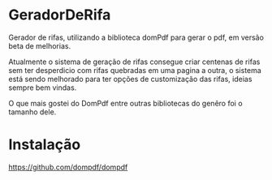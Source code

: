 # GeradorDeRifa

Gerador de rifas, utilizando a biblioteca domPdf para gerar o pdf, em versão beta de melhorias.

Atualmente o sistema de geração de rifas consegue criar centenas de rifas sem ter desperdicio com rifas quebradas em uma pagina a outra, o sistema está sendo melhorado para ter opções de customização das rifas, ideias sempre bem vindas.

O que mais gostei do DomPdf entre outras bibliotecas do genêro foi o tamanho dele.


# Instalação 

https://github.com/dompdf/dompdf
